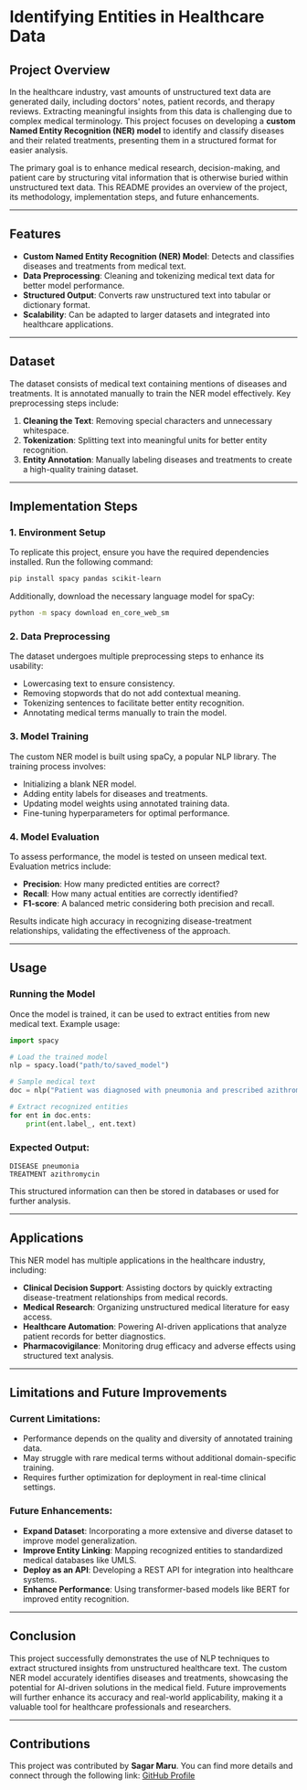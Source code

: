 # **Identifying Entities in Healthcare Data**

## **Project Overview**

In the healthcare industry, vast amounts of unstructured text data are generated daily, including doctors' notes, patient records, and therapy reviews. Extracting meaningful insights from this data is challenging due to complex medical terminology. This project focuses on developing a **custom Named Entity Recognition (NER) model** to identify and classify diseases and their related treatments, presenting them in a structured format for easier analysis.

The primary goal is to enhance medical research, decision-making, and patient care by structuring vital information that is otherwise buried within unstructured text data. This README provides an overview of the project, its methodology, implementation steps, and future enhancements.

---

## **Features**

- **Custom Named Entity Recognition (NER) Model**: Detects and classifies diseases and treatments from medical text.
- **Data Preprocessing**: Cleaning and tokenizing medical text data for better model performance.
- **Structured Output**: Converts raw unstructured text into tabular or dictionary format.
- **Scalability**: Can be adapted to larger datasets and integrated into healthcare applications.

---

## **Dataset**

The dataset consists of medical text containing mentions of diseases and treatments. It is annotated manually to train the NER model effectively. Key preprocessing steps include:

1. **Cleaning the Text**: Removing special characters and unnecessary whitespace.
2. **Tokenization**: Splitting text into meaningful units for better entity recognition.
3. **Entity Annotation**: Manually labeling diseases and treatments to create a high-quality training dataset.

---

## **Implementation Steps**

### **1. Environment Setup**

To replicate this project, ensure you have the required dependencies installed. Run the following command:

```sh
pip install spacy pandas scikit-learn
```

Additionally, download the necessary language model for spaCy:

```sh
python -m spacy download en_core_web_sm
```

### **2. Data Preprocessing**

The dataset undergoes multiple preprocessing steps to enhance its usability:
- Lowercasing text to ensure consistency.
- Removing stopwords that do not add contextual meaning.
- Tokenizing sentences to facilitate better entity recognition.
- Annotating medical terms manually to train the model.

### **3. Model Training**

The custom NER model is built using spaCy, a popular NLP library. The training process involves:

- Initializing a blank NER model.
- Adding entity labels for diseases and treatments.
- Updating model weights using annotated training data.
- Fine-tuning hyperparameters for optimal performance.

### **4. Model Evaluation**

To assess performance, the model is tested on unseen medical text. Evaluation metrics include:
- **Precision**: How many predicted entities are correct?
- **Recall**: How many actual entities are correctly identified?
- **F1-score**: A balanced metric considering both precision and recall.

Results indicate high accuracy in recognizing disease-treatment relationships, validating the effectiveness of the approach.

---

## **Usage**

### **Running the Model**

Once the model is trained, it can be used to extract entities from new medical text. Example usage:

```python
import spacy

# Load the trained model
nlp = spacy.load("path/to/saved_model")

# Sample medical text
doc = nlp("Patient was diagnosed with pneumonia and prescribed azithromycin.")

# Extract recognized entities
for ent in doc.ents:
    print(ent.label_, ent.text)
```

### **Expected Output:**

```
DISEASE pneumonia
TREATMENT azithromycin
```

This structured information can then be stored in databases or used for further analysis.

---

## **Applications**

This NER model has multiple applications in the healthcare industry, including:

- **Clinical Decision Support**: Assisting doctors by quickly extracting disease-treatment relationships from medical records.
- **Medical Research**: Organizing unstructured medical literature for easy access.
- **Healthcare Automation**: Powering AI-driven applications that analyze patient records for better diagnostics.
- **Pharmacovigilance**: Monitoring drug efficacy and adverse effects using structured text analysis.

---

## **Limitations and Future Improvements**

### **Current Limitations:**
- Performance depends on the quality and diversity of annotated training data.
- May struggle with rare medical terms without additional domain-specific training.
- Requires further optimization for deployment in real-time clinical settings.

### **Future Enhancements:**
- **Expand Dataset**: Incorporating a more extensive and diverse dataset to improve model generalization.
- **Improve Entity Linking**: Mapping recognized entities to standardized medical databases like UMLS.
- **Deploy as an API**: Developing a REST API for integration into healthcare systems.
- **Enhance Performance**: Using transformer-based models like BERT for improved entity recognition.

---

## **Conclusion**

This project successfully demonstrates the use of NLP techniques to extract structured insights from unstructured healthcare text. The custom NER model accurately identifies diseases and treatments, showcasing the potential for AI-driven solutions in the medical field. Future improvements will further enhance its accuracy and real-world applicability, making it a valuable tool for healthcare professionals and researchers.

---

## **Contributions**

This project was contributed by **Sagar Maru**. You can find more details and connect through the following link: [GitHub Profile](https://github.com/sagar-maru)

